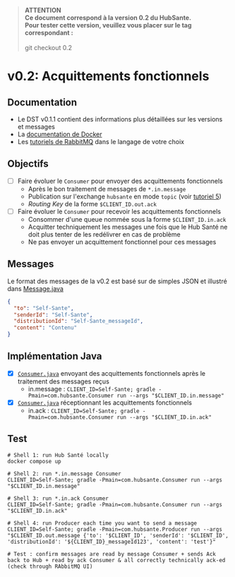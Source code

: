 >**ATTENTION**
\
>**Ce document correspond à la version 0.2 du HubSante.**
\
> **Pour tester cette version, veuillez vous placer sur le tag correspondant :**
\
\
> git checkout 0.2
> 
# v0.2: Acquittements fonctionnels

## Documentation
- Le DST v0.1.1 contient des informations plus détaillées sur les versions et messages
- La [documentation de Docker](https://docs.docker.com/get-started/overview/)
- Les [tutoriels de RabbitMQ](https://www.rabbitmq.com/getstarted.html) dans le langage de votre choix

## Objectifs
- [ ] Faire évoluer le `Consumer` pour envoyer des acquittements fonctionnels
  - Après le bon traitement de messages de `*.in.message`
  - Publication sur l'exchange `hubsante` en mode `topic` (voir [tutoriel 5](https://www.rabbitmq.com/tutorials/tutorial-five-python.html))
  - *Routing Key* de la forme `$CLIENT_ID.out.ack`
- [ ] Faire évoluer le `Consumer` pour recevoir les acquittements fonctionnels
  - Consommer d'une queue nommée sous la forme `$CLIENT_ID.in.ack`
  - Acquitter techniquement les messages une fois que le Hub Santé ne doit plus tenter de les redélivrer en cas de problème
  - Ne pas envoyer un acquittement fonctionnel pour ces messages

## Messages
Le format des messages de la v0.2 est basé sur de simples JSON et illustré dans [Message.java](../src/main/java/com/hubsante/Message.java)
```json
{
  "to": "Self-Sante",
  "senderId": "Self-Sante",
  "distributionId": "Self-Sante_messageId",
  "content": "Contenu"
}
```

## Implémentation Java
- [x] [`Consumer.java`](../src/main/java/com/hubsante/Consumer.java) envoyant des acquittements fonctionnels après le traitement des messages reçus
  - in.message : `CLIENT_ID=Self-Sante; gradle -Pmain=com.hubsante.Consumer run --args "$CLIENT_ID.in.message"`
- [x] [`Consumer.java`](../src/main/java/com/hubsante/Consumer.java) réceptionnant les acquittements fonctionnels
  - in.ack : `CLIENT_ID=Self-Sante; gradle -Pmain=com.hubsante.Consumer run --args "$CLIENT_ID.in.ack"`

## Test
```
# Shell 1: run Hub Santé locally
docker compose up

# Shell 2: run *.in.message Consumer
CLIENT_ID=Self-Sante; gradle -Pmain=com.hubsante.Consumer run --args "$CLIENT_ID.in.message"

# Shell 3: run *.in.ack Consumer
CLIENT_ID=Self-Sante; gradle -Pmain=com.hubsante.Consumer run --args "$CLIENT_ID.in.ack"

# Shell 4: run Producer each time you want to send a message
CLIENT_ID=Self-Sante; gradle -Pmain=com.hubsante.Producer run --args "$CLIENT_ID.out.message {'to': '$CLIENT_ID', 'senderId': '$CLIENT_ID', 'distributionId': '${CLIENT_ID}_messageId123', 'content': 'test'}"

# Test : confirm messages are read by message Consumer + sends Ack back to Hub + read by ack Consumer & all correctly technically ack-ed (check through RAbbitMQ UI) 
```